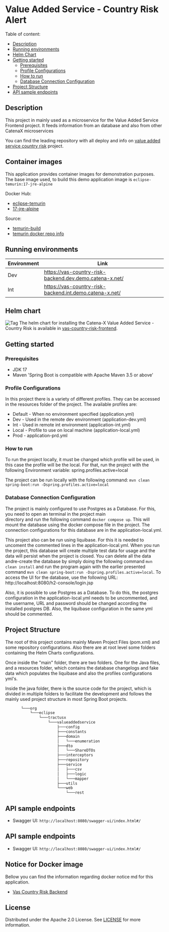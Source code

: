 # Value Added Service - Country Risk Alert

Table of content:

- [Description](#description)
- [Running environments](#running-environments)
- [Helm Chart](#helm-chart)
- [Getting started](#Getting-started)
  - [Prerequisites](#Prerequisites)
  - [Profile Configurations](#Profile-Configurations)
  - [How to run](#How-to-run)
  - [Database Connection Configuration](#Database-Connection-Configuration)
- [Project Structure](#Project-Structure)
- [API sample endpoints](#API-sample-endpoints)


## Description

This project in mainly used as a microservice for the Value Added Service Frontend project. It feeds information from
an database and also from other CatenaX microservices

You can find the leading repository with all deploy and info on [value added service country risk](https://github.com/eclipse-tractusx/vas-country-risk-frontend) project.

## Container images

This application provides container images for demonstration purposes.
The base image used, to build this demo application image is `eclipse-temurin:17-jre-alpine`

Docker Hub:

* [eclipse-temurin](https://hub.docker.com/_/eclipse-temurin)
* [17-jre-alpine](https://hub.docker.com/layers/library/eclipse-temurin/17-jre-alpine/images/sha256-02c04793fa49ad5cd193c961403223755f9209a67894622e05438598b32f210e?context=explore)

Source:

* [temurin-build](https://github.com/adoptium/temurin-build)
* [temurin docker repo info](https://github.com/docker-library/repo-info/tree/master/repos/eclipse-temurin)

## Running environments

| Environment | Link                                                    |
|-------------|---------------------------------------------------------|
| Dev         | https://vas-country-risk-backend.dev.demo.catena-x.net/ |
| Int         | https://vas-country-risk-backend.int.demo.catena-x.net/ |

## Helm chart

![Tag](https://img.shields.io/static/v1?label=&message=LeadingRepository&color=green&style=flat) The helm chart for installing the Catena-X Value Added Service - Country Risk is available in [vas-country-risk-frontend](https://github.com/eclipse-tractusx/vas-country-risk-frontend).

## Getting started

### Prerequisites

* JDK 17
* Maven 'Spring Boot is compatible with Apache Maven 3.5 or above'

### Profile Configurations

In this project there is a variety of different profiles. They can be accessed in the resources folder of the project. The available
profiles are:

* Default - When no environment specified (application.yml)
* Dev - Used in the remote dev environment (application-dev.yml)
* Int - Used in remote int environment (application-int.yml)
* Local - Profile to use on local machine (application-local.yml)
* Prod - application-prd.yml

### How to run

To run the project locally, it must be changed which profile will be used, in this case the profile will be the local.
For that, run the project with the following Environment variable: spring.profiles.active=local

The project can be run locally with the following command: `mvn clean spring-boot:run -Dspring.profiles.active=local`

### Database Connection Configuration

The project is mainly configured to use Postgres as a Database. For this, you need to open an terminal in the project main  
directory and run the following command `docker compose up`. This will mount the database using the docker compose file
in the project. The connection configurations for this database are in the application-local.yml.

This project also can be run using liquibase. For this it is needed to uncoment the commented lines in the application-local.yml.
When you run the project, this database will create multiple test data for usage and the data will persist when the project is closed.
You can delete all the data andre-create the database by simply doing the following command `mvn clean install` and run the program again with the
earlier presented command `mvn clean spring-boot:run -Dspring.profiles.active=local`. To access the UI for the database,
use the following URL: http://localhost:8080/h2-console/login.jsp

Also, it is possible to use Postgres as a Database. To do this, the postgres configuration in the application-local.yml
needs to be uncommented, and the username, URL and password should be changed according the installed postgres DB. Also,
the liquibase configuration in the same yml should be commented.

## Project Structure

The root of this project contains mainly Maven Project Files (pom.xml) and some repository configurations. Also there are
at root level some folders containing the Helm Charts configurations.

Once inside the "main" folder, there are two folders. One for the Java files, and a resources folder, which contains the database
changelogs and fake data which populates the liquibase and also the profiles configurations yml's.

Inside the java folder, there is the source code for the project, which is divided in multiple folders to facilitate the development
and follows the mainly used project structure in most Spring Boot projects.

```sh
       └───org
           └───eclipse
               └───tractusx
                   └───valueaddedservice
                       ├───config
                       ├───constants
                       ├───domain
                       │   └───enumeration
                       ├───dto
                       │   └───ShareDTOs
                       ├───interceptors
                       ├───repository
                       ├───service
                       │   ├───csv
                       │   ├───logic
                       │   └───mapper
                       ├───utils
                       └───web
                           └───rest
```

## API sample endpoints

* Swagger UI: `http://localhost:8080/swagger-ui/index.html#/`


## API sample endpoints

* Swagger UI: `http://localhost:8080/swagger-ui/index.html#/`


## Notice for Docker image

Bellow you can find the information regarding docker notice md for this application.

* [Vas Country Risk Backend](./DOCKER_NOTICE.md)

## License

Distributed under the Apache 2.0 License.
See [LICENSE](./LICENSE) for more information.

